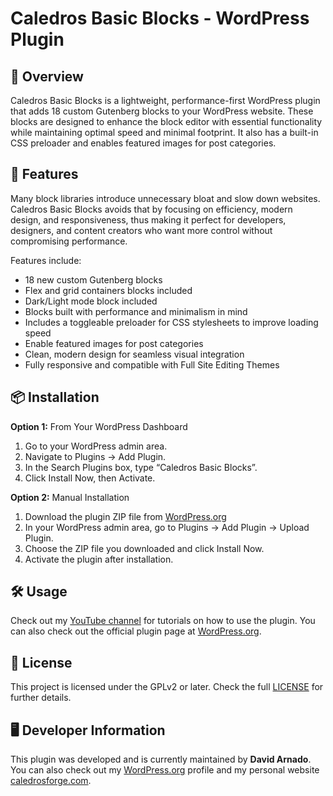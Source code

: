 # Caledros Basic Blocks - WordPress Plugin
## :open_book: Overview
Caledros Basic Blocks is a lightweight, performance-first WordPress plugin that adds 18 custom Gutenberg blocks to your WordPress website. These blocks are designed to enhance the block editor with essential functionality while maintaining optimal speed and minimal footprint. It also has a built-in CSS preloader and enables featured images for post categories.

## :rocket: Features
Many block libraries introduce unnecessary bloat and slow down websites. Caledros Basic Blocks avoids that by focusing on efficiency, modern design, and responsiveness, thus making it perfect for developers, designers, and content creators who want more control without compromising performance.

Features include:

* 18 new custom Gutenberg blocks
* Flex and grid containers blocks included
* Dark/Light mode block included
* Blocks built with performance and minimalism in mind
* Includes a toggleable preloader for CSS stylesheets to improve loading speed
* Enable featured images for post categories
* Clean, modern design for seamless visual integration
* Fully responsive and compatible with Full Site Editing Themes

## :package: Installation

**Option 1:** From Your WordPress Dashboard

1. Go to your WordPress admin area.
2. Navigate to Plugins → Add Plugin.
3. In the Search Plugins box, type “Caledros Basic Blocks”.
4. Click Install Now, then Activate.

**Option 2:** Manual Installation

1. Download the plugin ZIP file from [WordPress.org](https://wordpress.org/plugins/caledros-basic-blocks/)
2. In your WordPress admin area, go to Plugins → Add Plugin → Upload Plugin.
3. Choose the ZIP file you downloaded and click Install Now.
4. Activate the plugin after installation.

## :hammer_and_wrench: Usage
Check out my [YouTube channel](https://www.youtube.com/@CaledrosForge) for tutorials on how to use the plugin. You can also check out the official plugin page at [WordPress.org](https://wordpress.org/plugins/caledros-basic-blocks/). 

## :scroll: License
This project is licensed under the GPLv2 or later. Check the full [LICENSE](https://www.gnu.org/licenses/old-licenses/gpl-2.0.html) for further details.

## :desktop_computer: Developer Information
This plugin was developed and is currently maintained by **David Arnado**. You can also check out my [WordPress.org](https://profiles.wordpress.org/darnado/) profile and my personal website [caledrosforge.com](https://caledrosforge.com/).
